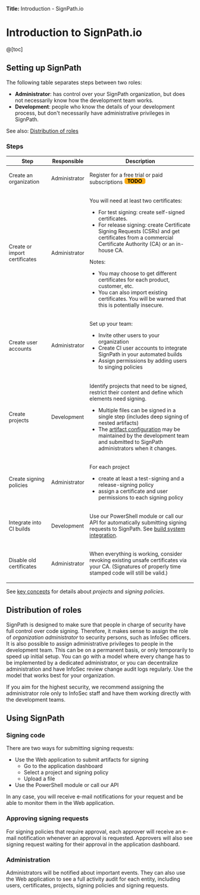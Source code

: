**Title:** Introduction - SignPath.io

# Introduction to SignPath.io

@[toc]

## Setting up SignPath

The following table separates steps between two roles:

* **Administrator**: has control over your SignPath organization, but does not necessarily know how the development team works.
* **Development**: people who know the details of your development process, but don't necessarily have administrative privileges in SignPath.

See also: [Distribution of roles](#distribution-of-roles)

### Steps

<table>
  <thead>
    <tr>
      <th>Step</th>
      <th>Responsible</th>
      <th>Description</th>
    </tr>
  </thead>

  <tbody>
    <tr>
      <td>Create an organization</td>
      <td>Administrator</td>
      <td>

Register for a free trial or paid subscriptions ![TODO](../images/todo.png)

</td></tr>
    <tr>
      <td>Create or import certificates</td>
      <td>Administrator</td>
      <td>

You will need at least two certificates:

* For test signing: create self-signed certificates.
* For release signing: create Certificate Signing Requests (CSRs) and get certificates from a commercial Certificate Authority (CA) or an in-house CA.

Notes:

* You may choose to get different certificates for each product, customer, etc.
* You can also import existing certificates. You will be warned that this is potentially insecure.

</td></tr>
    <tr>
      <td>Create user accounts</td>
      <td>Administrator</td>
      <td>

Set up your team:

* Invite other users to your organization
* Create CI user accounts to integrate SignPath in your automated builds
* Assign permissions by adding users to singing policies

</td></tr>
    <tr>
      <td>Create projects</td>
      <td>Development</td>
      <td>

Identify projects that need to be signed, restrict their content and define which elements need signing.

* Multiple files can be signed in a single step (includes deep signing of nested artifacts)
* The [artifact configuration] may be maintained by the development team and submitted to SignPath administrators when it changes.

</td>
    </tr>
    <tr>
      <td>Create signing policies</td>
      <td>Administrator</td>
      <td>

For each project
  
* create at least a test-signing and a release-signing policy
* assign a certificate and user permissions to each signing policy

</td></tr>
    <tr>
      <td>Integrate into CI builds</td>
      <td>Development</td>
      <!-- TODO: the link needs to be updated -->
      <td>

Use our PowerShell module or call our API for automatically submitting signing requests to SignPath. See [build system integration].
</td>
    </tr>
    <tr>
      <td>Disable old certificates</td>
      <td>Administrator</td>
      <td>

When everything is working, consider revoking existing unsafe certificates via your CA. (Signatures of properly time stamped code will still be valid.)

</td></tr>
  </tbody>
</table>

See [key concepts] for details about *projects* and *signing policies*.

## Distribution of roles

SignPath is designed to make sure that people in charge of security have full control over code signing. Therefore, it makes sense to assign the role of *organization administrator* to security persons, such as InfoSec officers. It is also possible to assign administrative privileges to people in the development team. This can be on a permanent basis, or only temporarily to speed up initial setup. You can go with a model where every change has to be implemented by a dedicated administrator, or you can decentralize administration and have InfoSec review change audit logs regularly. Use the model that works best for your organization.

If you aim for the highest security, we recommend assigning the administrator role only to InfoSec staff and have them working directly with the development teams.

## Using SignPath

### Signing code

There are two ways for submitting signing requests:

* Use the Web application to submit artifacts for signing
  * Go to the application dashboard
  * Select a project and signing policy
  * Upload a file
* Use the PowerShell module or call our API

In any case, you will receive e-mail notifications for your request and be able to monitor them in the Web application.

### Approving signing requests

For signing policies that require approval, each approver will receive an e-mail notification whenever an approval is requested. Approvers will also see signing request waiting for their approval in the application dashboard.

### Administration

Administrators will be notified about important events. They can also use the Web application to see a full activity audit for each entity, including users, certificates, projects, signing policies and signing requests.

[key concepts]: 2_key_concepts
[artifact configuration]: 3_artifact_configuration
[build system integration]: 4_build_integration